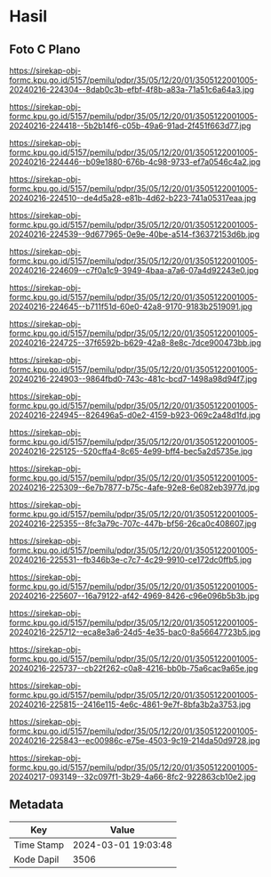 # Hasil

## Foto C Plano

https://sirekap-obj-formc.kpu.go.id/5157/pemilu/pdpr/35/05/12/20/01/3505122001005-20240216-224304--8dab0c3b-efbf-4f8b-a83a-71a51c6a64a3.jpg

https://sirekap-obj-formc.kpu.go.id/5157/pemilu/pdpr/35/05/12/20/01/3505122001005-20240216-224418--5b2b14f6-c05b-49a6-91ad-2f451f663d77.jpg

https://sirekap-obj-formc.kpu.go.id/5157/pemilu/pdpr/35/05/12/20/01/3505122001005-20240216-224446--b09e1880-676b-4c98-9733-ef7a0546c4a2.jpg

https://sirekap-obj-formc.kpu.go.id/5157/pemilu/pdpr/35/05/12/20/01/3505122001005-20240216-224510--de4d5a28-e81b-4d62-b223-741a05317eaa.jpg

https://sirekap-obj-formc.kpu.go.id/5157/pemilu/pdpr/35/05/12/20/01/3505122001005-20240216-224539--9d677965-0e9e-40be-a514-f36372153d6b.jpg

https://sirekap-obj-formc.kpu.go.id/5157/pemilu/pdpr/35/05/12/20/01/3505122001005-20240216-224609--c7f0a1c9-3949-4baa-a7a6-07a4d92243e0.jpg

https://sirekap-obj-formc.kpu.go.id/5157/pemilu/pdpr/35/05/12/20/01/3505122001005-20240216-224645--b711f51d-60e0-42a8-9170-9183b2519091.jpg

https://sirekap-obj-formc.kpu.go.id/5157/pemilu/pdpr/35/05/12/20/01/3505122001005-20240216-224725--37f6592b-b629-42a8-8e8c-7dce900473bb.jpg

https://sirekap-obj-formc.kpu.go.id/5157/pemilu/pdpr/35/05/12/20/01/3505122001005-20240216-224903--9864fbd0-743c-481c-bcd7-1498a98d94f7.jpg

https://sirekap-obj-formc.kpu.go.id/5157/pemilu/pdpr/35/05/12/20/01/3505122001005-20240216-224945--826496a5-d0e2-4159-b923-069c2a48d1fd.jpg

https://sirekap-obj-formc.kpu.go.id/5157/pemilu/pdpr/35/05/12/20/01/3505122001005-20240216-225125--520cffa4-8c65-4e99-bff4-bec5a2d5735e.jpg

https://sirekap-obj-formc.kpu.go.id/5157/pemilu/pdpr/35/05/12/20/01/3505122001005-20240216-225309--6e7b7877-b75c-4afe-92e8-6e082eb3977d.jpg

https://sirekap-obj-formc.kpu.go.id/5157/pemilu/pdpr/35/05/12/20/01/3505122001005-20240216-225355--8fc3a79c-707c-447b-bf56-26ca0c408607.jpg

https://sirekap-obj-formc.kpu.go.id/5157/pemilu/pdpr/35/05/12/20/01/3505122001005-20240216-225531--fb346b3e-c7c7-4c29-9910-ce172dc0ffb5.jpg

https://sirekap-obj-formc.kpu.go.id/5157/pemilu/pdpr/35/05/12/20/01/3505122001005-20240216-225607--16a79122-af42-4969-8426-c96e096b5b3b.jpg

https://sirekap-obj-formc.kpu.go.id/5157/pemilu/pdpr/35/05/12/20/01/3505122001005-20240216-225712--eca8e3a6-24d5-4e35-bac0-8a56647723b5.jpg

https://sirekap-obj-formc.kpu.go.id/5157/pemilu/pdpr/35/05/12/20/01/3505122001005-20240216-225737--cb22f262-c0a8-4216-bb0b-75a6cac9a65e.jpg

https://sirekap-obj-formc.kpu.go.id/5157/pemilu/pdpr/35/05/12/20/01/3505122001005-20240216-225815--2416e115-4e6c-4861-9e7f-8bfa3b2a3753.jpg

https://sirekap-obj-formc.kpu.go.id/5157/pemilu/pdpr/35/05/12/20/01/3505122001005-20240216-225843--ec00986c-e75e-4503-9c19-214da50d9728.jpg

https://sirekap-obj-formc.kpu.go.id/5157/pemilu/pdpr/35/05/12/20/01/3505122001005-20240217-093149--32c097f1-3b29-4a66-8fc2-922863cb10e2.jpg


## Metadata

| Key        | Value               |
| ---------- | ------------------- |
| Time Stamp | 2024-03-01 19:03:48 |
| Kode Dapil | 3506                |



